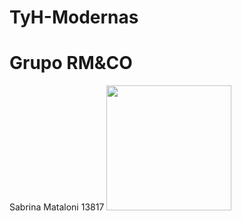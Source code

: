 # TyH-Modernas
# Grupo RM&CO
Sabrina Mataloni 13817 
<img src="https://github.com/user-attachments/assets/5a9e85f2-e273-47cb-8444-4681df6af8ef" width="200">
